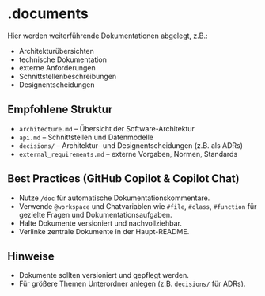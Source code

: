 # .documents

Hier werden weiterführende Dokumentationen abgelegt, z.B.:
- Architekturübersichten
- technische Dokumentation
- externe Anforderungen
- Schnittstellenbeschreibungen
- Designentscheidungen

## Empfohlene Struktur
- `architecture.md` – Übersicht der Software-Architektur
- `api.md` – Schnittstellen und Datenmodelle
- `decisions/` – Architektur- und Designentscheidungen (z.B. als ADRs)
- `external_requirements.md` – externe Vorgaben, Normen, Standards

## Best Practices (GitHub Copilot & Copilot Chat)
- Nutze `/doc` für automatische Dokumentationskommentare.
- Verwende `@workspace` und Chatvariablen wie `#file`, `#class`, `#function` für gezielte Fragen und Dokumentationsaufgaben.
- Halte Dokumente versioniert und nachvollziehbar.
- Verlinke zentrale Dokumente in der Haupt-README.

## Hinweise
- Dokumente sollten versioniert und gepflegt werden.
- Für größere Themen Unterordner anlegen (z.B. `decisions/` für ADRs).
